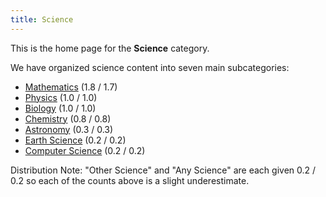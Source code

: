 ```yaml
---
title: Science
---
```


This is the home page for the **Science** category.

We have organized science content into seven main subcategories:

- [Mathematics](math/index.html) (1.8 / 1.7)
- [Physics](physics/index.html) (1.0 / 1.0)
- [Biology](biology/index.html) (1.0 / 1.0)
- [Chemistry](chemistry/index.html) (0.8 / 0.8)
- [Astronomy](astronomy/index.html) (0.3 / 0.3)
- [Earth Science](earth/index.html) (0.2 / 0.2)
- [Computer Science](computer/index.html) (0.2 / 0.2)

Distribution Note: "Other Science" and "Any Science" are each given 0.2 / 0.2 so each of the counts above is a slight underestimate.
